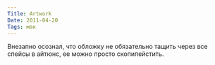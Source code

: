 ```yaml
---
Title: Artwork
Date: 2011-04-20
Tags: мак
---
```


Внезапно осознал, что обложку не обязательно тащить через все спейсы в айтюнс, ее можно просто скопипейстить.